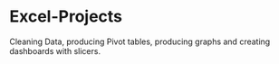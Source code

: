 # Excel-Projects
Cleaning Data, producing Pivot tables, producing graphs and creating dashboards with slicers. 
